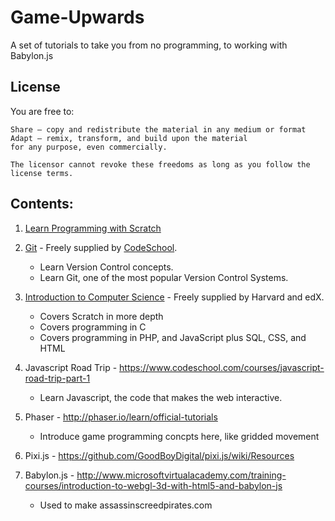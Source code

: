 # Game-Upwards
A set of tutorials to take you from no programming, to working with Babylon.js

## License

You are free to:

    Share — copy and redistribute the material in any medium or format
    Adapt — remix, transform, and build upon the material
    for any purpose, even commercially.

    The licensor cannot revoke these freedoms as long as you follow the license terms.

## Contents:

1. [Learn Programming with Scratch](learnProgrammingWithScratch.md)

2. [Git](https://www.codeschool.com/courses/try-git) - Freely supplied by [CodeSchool](https://www.codeschool.com).
    * Learn Version Control concepts.
    * Learn Git, one of the most popular Version Control Systems.

3. [Introduction to Computer Science](https://www.edx.org/course/introduction-computer-science-harvardx-cs50x) - Freely supplied by Harvard and edX.
    * Covers Scratch in more depth
    * Covers programming in C
    * Covers programming in PHP, and JavaScript plus SQL, CSS, and HTML

4. Javascript Road Trip - https://www.codeschool.com/courses/javascript-road-trip-part-1
    * Learn Javascript, the code that makes the web interactive.

5. Phaser - http://phaser.io/learn/official-tutorials
   - Introduce game programming concpts here, like gridded movement

6. Pixi.js - https://github.com/GoodBoyDigital/pixi.js/wiki/Resources

7. Babylon.js - http://www.microsoftvirtualacademy.com/training-courses/introduction-to-webgl-3d-with-html5-and-babylon-js
   - Used to make assassinscreedpirates.com
